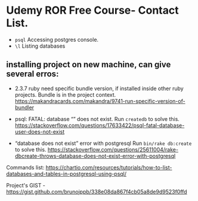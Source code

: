 # Udemy ROR Free Course- Contact List.

- `psql` Accessing postgres console.
- `\l`   Listing databases

## installing project on new machine, can give several erros: 

- 2.3.7 ruby need specific bundle version, if installed inside other ruby projects. Bundle is in the project context.
https://makandracards.com/makandra/9741-run-specific-version-of-bundler

- psql: FATAL: database “<user>” does not exist. 
Run `createdb` to solve this.
https://stackoverflow.com/questions/17633422/psql-fatal-database-user-does-not-exist

- “database does not exist” error with postgresql
Run `bin/rake db:create` to solve this.
https://stackoverflow.com/questions/25611004/rake-dbcreate-throws-database-does-not-exist-error-with-postgresql

Commands list: https://chartio.com/resources/tutorials/how-to-list-databases-and-tables-in-postgresql-using-psql/

Project's GIST - https://gist.github.com/brunojppb/338e08da867f4cb05a8de9d9523f0ffd 